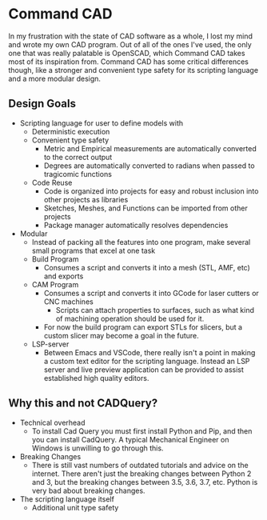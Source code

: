 # Command CAD

In my frustration with the state of CAD software as a whole, I lost my mind and wrote my own CAD program. Out of all of the ones I've used, the only one that was really palatable is OpenSCAD, which Command CAD takes most of its inspiration from. Command CAD has some critical differences though, like a stronger and convenient type safety for its scripting language and a more modular design.

## Design Goals

* Scripting language for user to define models with
  * Deterministic execution
  * Convenient type safety
    * Metric and Empirical measurements are automatically converted to the correct output
	* Degrees are automatically converted to radians when passed to tragicomic functions
  * Code Reuse
    * Code is organized into projects for easy and robust inclusion into other projects as libraries
    * Sketches, Meshes, and Functions can be imported from other projects
	* Package manager automatically resolves dependencies
* Modular
  * Instead of packing all the features into one program, make several small programs that excel at one task
  * Build Program
    * Consumes a script and converts it into a mesh (STL, AMF, etc) and exports
  * CAM Program
    * Consumes a script and converts it into GCode for laser cutters or CNC machines
	  * Scripts can attach properties to surfaces, such as what kind of machining operation should be used for it.
	* For now the build program can export STLs for slicers, but a custom slicer may become a goal in the future.
  * LSP-server
    * Between Emacs and VSCode, there really isn't a point in making a custom text editor for the scripting language. Instead an LSP server and live preview application can be provided to assist established high quality editors.

## Why this and not CADQuery?

* Technical overhead
  * To install Cad Query you must first install Python and Pip, and then you can install CadQuery. A typical Mechanical Engineer on Windows is unwilling to go through this.
* Breaking Changes
  * There is still vast numbers of outdated tutorials and advice on the internet. There aren't just the breaking changes between Python 2 and 3, but the breaking changes between 3.5, 3.6, 3.7, etc. Python is very bad about breaking changes.
* The scripting language itself
  * Additional unit type safety
 

